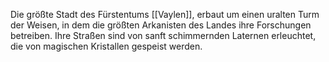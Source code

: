 Die größte Stadt des Fürstentums [[Vaylen]], erbaut um einen uralten Turm der Weisen, in dem die größten Arkanisten des Landes ihre Forschungen betreiben. Ihre Straßen sind von sanft schimmernden Laternen erleuchtet, die von magischen Kristallen gespeist werden.  